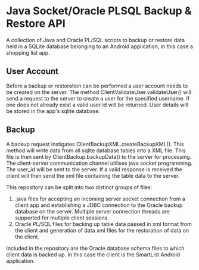 # Java Socket/Oracle PLSQL Backup & Restore API

A collection of Java and Oracle PL/SQL scripts to backup or restore data held in a SQLite database belonging to an Android application, in this case a shopping list app.

## User Account

Before a backup or restoration can be performed a user account needs to be created on the server. The method ClientValidateUser.validateUser() will send a request to the server to create a user for the specified username. If one does not already exist a valid user id will be returned. User details will be stored in the app's sqlite database. 

## Backup

A backup request instigates ClientBackupXML.createBackupXML(). This method will write data from all sqlite database tables into a XML file. This file is then sent by ClientBackup.backupData() to the server for processing. The client-server communication channel utilises java socket programming. The user_id will be sent to the server. If a valid response is received the client will then send the xml file containing the table data to the server.

This repository can be split into two distinct groups of files:
1. .java files for accepting an incoming server socket connection from a client app and establishing a JDBC connection to the Oracle backup database on the server. Multiple server connection threads are supported for multiple client sessions.
2. Oracle PL/SQL files for backing up table data passed in xml format from the client and generation of data xml files for the restoration of data on the client.

Included in the repository are the Oracle database schema files to which client data is backed up. In this case the client is the SmartList Android application.
